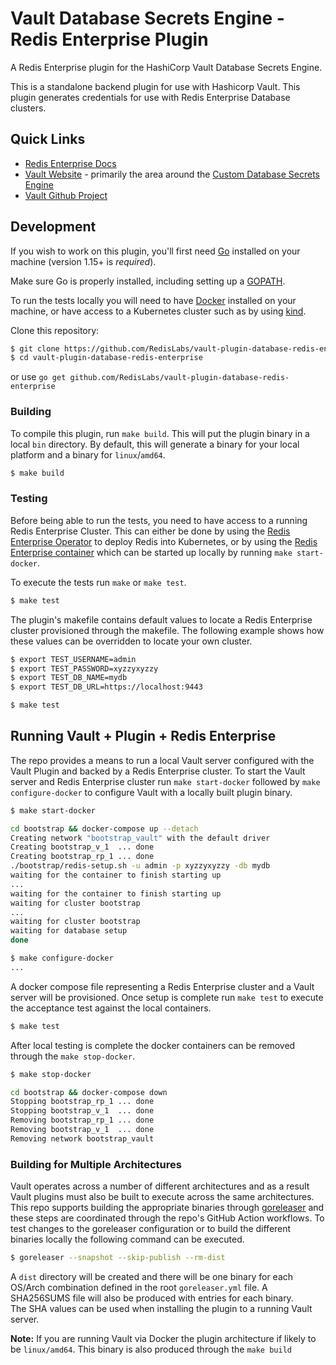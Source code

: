 # Vault Database Secrets Engine - Redis Enterprise Plugin

A Redis Enterprise plugin for the HashiCorp Vault Database Secrets Engine.

This is a standalone backend plugin for use with Hashicorp Vault.
This plugin generates credentials for use with Redis Enterprise Database clusters.

## Quick Links
- [Redis Enterprise Docs](https://redislabs.com/redis-enterprise-software/overview)
- [Vault Website](https://www.vaultproject.io) - primarily the area around the
  [Custom Database Secrets Engine](https://www.vaultproject.io/docs/secrets/databases/custom)
- [Vault Github Project](https://www.github.com/hashicorp/vault)

## Development

If you wish to work on this plugin, you'll first need [Go](https://www.golang.org) installed on your machine
(version 1.15+ is *required*).

Make sure Go is properly installed, including setting up a [GOPATH](https://golang.org/doc/code.html#GOPATH).

To run the tests locally you will need to have [Docker](https://docs.docker.com/get-docker) installed on your machine,
or have access to a Kubernetes cluster such as by using [kind](https://kind.sigs.k8s.io/).

Clone this repository:

```sh
$ git clone https://github.com/RedisLabs/vault-plugin-database-redis-enterprise
$ cd vault-plugin-database-redis-enterprise
```

or use `go get github.com/RedisLabs/vault-plugin-database-redis-enterprise`

### Building

To compile this plugin, run `make build`.  This will put the plugin binary in a local `bin` directory.
By default, this will generate a binary for your local platform and a binary for `linux`/`amd64`.

```sh
$ make build
```

### Testing

Before being able to run the tests, you need to have access to a running Redis Enterprise Cluster.  This can either be
done by using the [Redis Enterprise Operator](https://docs.redislabs.com/latest/platforms/kubernetes/) to deploy Redis
into Kubernetes, or by using the [Redis Enterprise container](https://hub.docker.com/r/redislabs/redis) which can be
started up locally by running `make start-docker`.

To execute the tests run `make` or `make test`.
```sh
$ make test
```

The plugin's makefile contains default values to locate a Redis Enterprise cluster provisioned through
the makefile.  The following example shows how these values can be overridden to locate your own cluster.

```sh
$ export TEST_USERNAME=admin
$ export TEST_PASSWORD=xyzzyxyzzy
$ export TEST_DB_NAME=mydb
$ export TEST_DB_URL=https://localhost:9443

$ make test
```

## Running Vault + Plugin + Redis Enterprise

The repo provides a means to run a local Vault server configured with the Vault Plugin and backed by a Redis Enterprise
cluster.  To start the Vault server and Redis Enterprise cluster run `make start-docker` followed by `make configure-docker`
to configure Vault with a locally built plugin binary.

```sh
$ make start-docker

cd bootstrap && docker-compose up --detach
Creating network "bootstrap_vault" with the default driver
Creating bootstrap_v_1  ... done
Creating bootstrap_rp_1 ... done
./bootstrap/redis-setup.sh -u admin -p xyzzyxyzzy -db mydb
waiting for the container to finish starting up
...
waiting for the container to finish starting up
waiting for cluster bootstrap
...
waiting for cluster bootstrap
waiting for database setup
done

$ make configure-docker
...
```

A docker compose file representing a Redis Enterprise cluster and a Vault server will be provisioned.
Once setup is complete run `make test` to execute the acceptance test against the local containers.

```sh
$ make test
```

After local testing is complete the docker containers can be removed through the `make stop-docker`.

```sh
$ make stop-docker

cd bootstrap && docker-compose down
Stopping bootstrap_rp_1 ... done
Stopping bootstrap_v_1  ... done
Removing bootstrap_rp_1 ... done
Removing bootstrap_v_1  ... done
Removing network bootstrap_vault
```

### Building for Multiple Architectures

Vault operates across a number of different architectures and as a result Vault plugins must also be built to execute
across the same architectures.  This repo supports building the appropriate binaries through [goreleaser](https://github.com/goreleaser/goreleaser)
and these steps are coordinated through the repo's GitHub Action workflows.  To test changes to the goreleaser
configuration or to build the different binaries locally the following command can be executed.

```sh
$ goreleaser --snapshot --skip-publish --rm-dist
```

A `dist` directory will be created and there will be one binary for each OS/Arch combination defined in the root
`goreleaser.yml` file.  A SHA256SUMS file will also be produced with entries for each binary.  
The SHA values can be used when installing the plugin to a running Vault server.

**Note:**  If you are running Vault via Docker the plugin architecture if likely to be `linux/amd64`.
This binary is also produced through the `make build`
